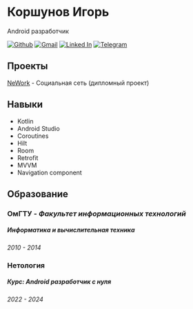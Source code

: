 # **Коршунов Игорь**
Android разработчик

[![Github](https://img.shields.io/badge/github-%23121011.svg?style=for-the-badge&logo=github&logoColor=white)](https://github.com/igor9206) 
[![Gmail](https://img.shields.io/badge/Gmail-D14836?style=for-the-badge&logo=gmail&logoColor=white)](mailto:igor.9206@gmail.com)
[![Linked In](https://img.shields.io/badge/linkedin-%230077B5.svg?style=for-the-badge&logo=linkedin&logoColor=white)](https://www.linkedin.com/in/%D0%B8%D0%B3%D0%BE%D1%80%D1%8C-%D0%BA%D0%BE%D1%80%D1%88%D1%83%D0%BD%D0%BE%D0%B2-3859a1234/)
[![Telegram](https://img.shields.io/badge/Telegram-2CA5E0?style=for-the-badge&logo=telegram&logoColor=white)](https://t.me/igor_korshunov)


## **Проекты**
[NeWork](https://github.com/igor9206/NeWork) - Социальная сеть (дипломный проект)


## **Навыки**
- Kotlin
- Android Studio
- Coroutines
- Hilt
- Room
- Retrofit
- MVVM
- Navigation component


## **Образование**
### **ОмГТУ** - *Факультет информационных технологий* 
##### **Информатика и вычислительная техника** 
*2010 - 2014*

### **Нетология**
##### **Курс: Android разработчик с нуля**
*2022 - 2024*